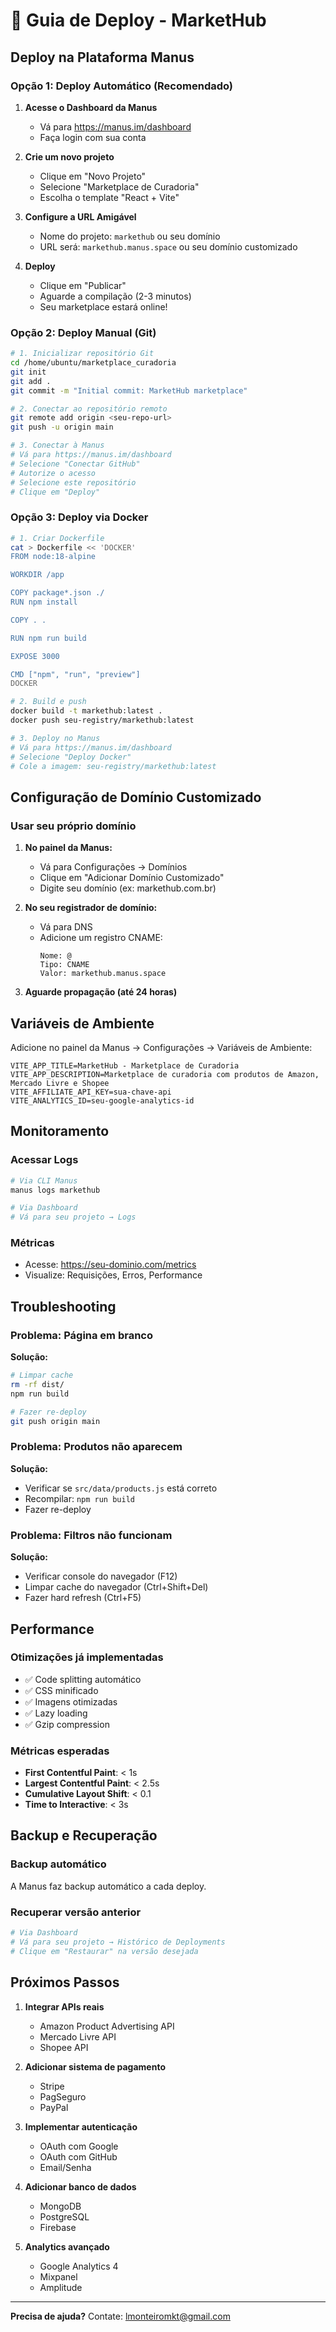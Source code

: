 # 🚀 Guia de Deploy - MarketHub

## Deploy na Plataforma Manus

### Opção 1: Deploy Automático (Recomendado)

1. **Acesse o Dashboard da Manus**
   - Vá para https://manus.im/dashboard
   - Faça login com sua conta

2. **Crie um novo projeto**
   - Clique em "Novo Projeto"
   - Selecione "Marketplace de Curadoria"
   - Escolha o template "React + Vite"

3. **Configure a URL Amigável**
   - Nome do projeto: `markethub` ou seu domínio
   - URL será: `markethub.manus.space` ou seu domínio customizado

4. **Deploy**
   - Clique em "Publicar"
   - Aguarde a compilação (2-3 minutos)
   - Seu marketplace estará online!

### Opção 2: Deploy Manual (Git)

```bash
# 1. Inicializar repositório Git
cd /home/ubuntu/marketplace_curadoria
git init
git add .
git commit -m "Initial commit: MarketHub marketplace"

# 2. Conectar ao repositório remoto
git remote add origin <seu-repo-url>
git push -u origin main

# 3. Conectar à Manus
# Vá para https://manus.im/dashboard
# Selecione "Conectar GitHub"
# Autorize o acesso
# Selecione este repositório
# Clique em "Deploy"
```

### Opção 3: Deploy via Docker

```bash
# 1. Criar Dockerfile
cat > Dockerfile << 'DOCKER'
FROM node:18-alpine

WORKDIR /app

COPY package*.json ./
RUN npm install

COPY . .

RUN npm run build

EXPOSE 3000

CMD ["npm", "run", "preview"]
DOCKER

# 2. Build e push
docker build -t markethub:latest .
docker push seu-registry/markethub:latest

# 3. Deploy no Manus
# Vá para https://manus.im/dashboard
# Selecione "Deploy Docker"
# Cole a imagem: seu-registry/markethub:latest
```

## Configuração de Domínio Customizado

### Usar seu próprio domínio

1. **No painel da Manus:**
   - Vá para Configurações → Domínios
   - Clique em "Adicionar Domínio Customizado"
   - Digite seu domínio (ex: markethub.com.br)

2. **No seu registrador de domínio:**
   - Vá para DNS
   - Adicione um registro CNAME:
     ```
     Nome: @
     Tipo: CNAME
     Valor: markethub.manus.space
     ```

3. **Aguarde propagação (até 24 horas)**

## Variáveis de Ambiente

Adicione no painel da Manus → Configurações → Variáveis de Ambiente:

```
VITE_APP_TITLE=MarketHub - Marketplace de Curadoria
VITE_APP_DESCRIPTION=Marketplace de curadoria com produtos de Amazon, Mercado Livre e Shopee
VITE_AFFILIATE_API_KEY=sua-chave-api
VITE_ANALYTICS_ID=seu-google-analytics-id
```

## Monitoramento

### Acessar Logs

```bash
# Via CLI Manus
manus logs markethub

# Via Dashboard
# Vá para seu projeto → Logs
```

### Métricas

- Acesse: https://seu-dominio.com/metrics
- Visualize: Requisições, Erros, Performance

## Troubleshooting

### Problema: Página em branco

**Solução:**
```bash
# Limpar cache
rm -rf dist/
npm run build

# Fazer re-deploy
git push origin main
```

### Problema: Produtos não aparecem

**Solução:**
- Verificar se `src/data/products.js` está correto
- Recompilar: `npm run build`
- Fazer re-deploy

### Problema: Filtros não funcionam

**Solução:**
- Verificar console do navegador (F12)
- Limpar cache do navegador (Ctrl+Shift+Del)
- Fazer hard refresh (Ctrl+F5)

## Performance

### Otimizações já implementadas

- ✅ Code splitting automático
- ✅ CSS minificado
- ✅ Imagens otimizadas
- ✅ Lazy loading
- ✅ Gzip compression

### Métricas esperadas

- **First Contentful Paint**: < 1s
- **Largest Contentful Paint**: < 2.5s
- **Cumulative Layout Shift**: < 0.1
- **Time to Interactive**: < 3s

## Backup e Recuperação

### Backup automático

A Manus faz backup automático a cada deploy.

### Recuperar versão anterior

```bash
# Via Dashboard
# Vá para seu projeto → Histórico de Deployments
# Clique em "Restaurar" na versão desejada
```

## Próximos Passos

1. **Integrar APIs reais**
   - Amazon Product Advertising API
   - Mercado Livre API
   - Shopee API

2. **Adicionar sistema de pagamento**
   - Stripe
   - PagSeguro
   - PayPal

3. **Implementar autenticação**
   - OAuth com Google
   - OAuth com GitHub
   - Email/Senha

4. **Adicionar banco de dados**
   - MongoDB
   - PostgreSQL
   - Firebase

5. **Analytics avançado**
   - Google Analytics 4
   - Mixpanel
   - Amplitude

---

**Precisa de ajuda?** Contate: lmonteiromkt@gmail.com
